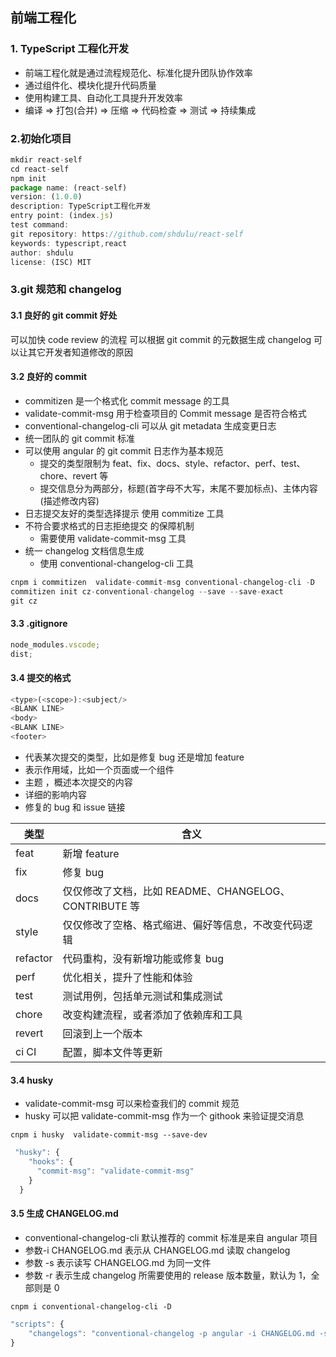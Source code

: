 ## 前端工程化

### 1. TypeScript 工程化开发

- 前端工程化就是通过流程规范化、标准化提升团队协作效率
- 通过组件化、模块化提升代码质量
- 使用构建工具、自动化工具提升开发效率
- 编译 => 打包(合并) => 压缩 => 代码检查 => 测试 => 持续集成

### 2.初始化项目

```js
mkdir react-self
cd react-self
npm init
package name: (react-self)
version: (1.0.0)
description: TypeScript工程化开发
entry point: (index.js)
test command:
git repository: https://github.com/shdulu/react-self
keywords: typescript,react
author: shdulu
license: (ISC) MIT
```

### 3.git 规范和 changelog

#### 3.1 良好的 git commit 好处

可以加快 code review 的流程
可以根据 git commit 的元数据生成 changelog
可以让其它开发者知道修改的原因

#### 3.2 良好的 commit

- commitizen 是一个格式化 commit message 的工具
- validate-commit-msg 用于检查项目的 Commit message 是否符合格式
- conventional-changelog-cli 可以从 git metadata 生成变更日志
- 统一团队的 git commit 标准
- 可以使用 angular 的 git commit 日志作为基本规范
  - 提交的类型限制为 feat、fix、docs、style、refactor、perf、test、chore、revert 等
  - 提交信息分为两部分，标题(首字母不大写，末尾不要加标点)、主体内容(描述修改内容)
- 日志提交友好的类型选择提示 使用 commitize 工具
- 不符合要求格式的日志拒绝提交 的保障机制
  - 需要使用 validate-commit-msg 工具
- 统一 changelog 文档信息生成
  - 使用 conventional-changelog-cli 工具

```js
cnpm i commitizen  validate-commit-msg conventional-changelog-cli -D
commitizen init cz-conventional-changelog --save --save-exact
git cz
```

#### 3.3 .gitignore

```js
node_modules.vscode;
dist;
```

#### 3.4 提交的格式

```js
<type>(<scope>):<subject/>
<BLANK LINE>
<body>
<BLANK LINE>
<footer>
```

- 代表某次提交的类型，比如是修复 bug 还是增加 feature
- 表示作用域，比如一个页面或一个组件
- 主题 ，概述本次提交的内容
- 详细的影响内容
- 修复的 bug 和 issue 链接

| 类型     | 含义                                                  |
| -------- | ----------------------------------------------------- |
| feat     | 新增 feature                                          |
| fix      | 修复 bug                                              |
| docs     | 仅仅修改了文档，比如 README、CHANGELOG、CONTRIBUTE 等 |
| style    | 仅仅修改了空格、格式缩进、偏好等信息，不改变代码逻辑  |
| refactor | 代码重构，没有新增功能或修复 bug                      |
| perf     | 优化相关，提升了性能和体验                            |
| test     | 测试用例，包括单元测试和集成测试                      |
| chore    | 改变构建流程，或者添加了依赖库和工具                  |
| revert   | 回滚到上一个版本                                      |
| ci CI    | 配置，脚本文件等更新                                  |

#### 3.4 husky

- validate-commit-msg 可以来检查我们的 commit 规范
- husky 可以把 validate-commit-msg 作为一个 githook 来验证提交消息

`cnpm i husky  validate-commit-msg --save-dev`

```js
 "husky": {
    "hooks": {
      "commit-msg": "validate-commit-msg"
    }
  }
```

#### 3.5 生成 CHANGELOG.md

- conventional-changelog-cli 默认推荐的 commit 标准是来自 angular 项目
- 参数-i CHANGELOG.md 表示从 CHANGELOG.md 读取 changelog
- 参数 -s 表示读写 CHANGELOG.md 为同一文件
- 参数 -r 表示生成 changelog 所需要使用的 release 版本数量，默认为 1，全部则是 0

`cnpm i conventional-changelog-cli -D`

```js
"scripts": {
    "changelogs": "conventional-changelog -p angular -i CHANGELOG.md -s -r 0"
}
```
